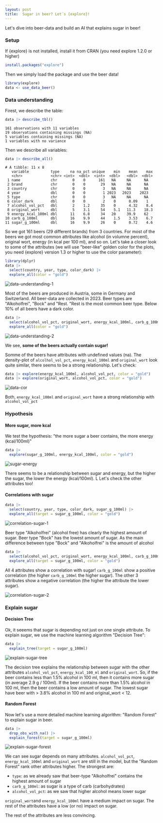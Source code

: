 ```yaml
---
layout: post
title:  Sugar in beer? Let´s {explore}!
---
```


Let's dive into beer-data and build an AI that explains sugar in beer!

### Setup

If {explore} is not installed, install it from CRAN (you need explore 1.2.0 or higher)

```R
install.packages("explore") 
```

Then we simply load the package and use the beer data!

```R
library(explore)
data <- use_data_beer()
```

### Data understanding

Firest, we describe the table:

```R
data |> describe_tbl()
```

```
161 observations with 11 variables
19 observations containing missings (NA)
5 variables containing missings (NA)
1 variables with no variance
```

Then we describe all variables:

```R
data |> describe_all()
```

```
# A tibble: 11 x 8
   variable          type     na na_pct unique    min    mean    max
   <chr>             <chr> <int>  <dbl>  <int>  <dbl>   <dbl>  <dbl>
 1 name              chr       0    0      161   NA     NA      NA  
 2 brand             chr       0    0       29   NA     NA      NA  
 3 country           chr       0    0        3   NA     NA      NA  
 4 year              dbl       0    0        1 2023   2023    2023  
 5 type              chr       0    0        3   NA     NA      NA  
 6 color_dark        dbl       0    0        2    0      0.09    1  
 7 alcohol_vol_pct   dbl       2    1.2     35    0      4.32    8.4
 8 original_wort     dbl       5    3.1     54    5.1   11.3    18.3
 9 energy_kcal_100ml dbl      11    6.8     34   20     39.9    62  
10 carb_g_100ml      dbl      16    9.9     44    1.5    3.53    6.7
11 sugar_g_100ml     dbl      16    9.9     26    0      0.72    4.6
```

So we got 161 beers (29 different brands) from 3 countries. For most of the beers we got most common attributes like alcohol (in volumne percent), original wort, energy (in kcal per 100 ml), and so on. 
Let's take a closer look to some of the attributes (we will use "beer-like" golden color for the plots, you need {explore} version 1.3 or higher to use the color parameter):

```R
library(dplyr)
data |> 
  select(country, year, type, color_dark) |> 
  explore_all(color = "gold")
```

![data-understanding-1](../images/explore-beer-understand1.png)

Most of the beers are produced in Austria, some in Germany and Switzerland. All beer-data are collected in 2023. 
Beer types are "Alkoholfrei", "Bock" and "Rest. "Rest is the most common beer type. Below 10% of all beers have a dark color.

```R
data |> 
  select(alcohol_vol_pct, original_wort, energy_kcal_100ml, carb_g_100ml, sugar_g_100ml) |> 
  explore_all(color = "gold")
```

![data-understanding-2](../images/explore-beer-understand2.png)

We see, **some of the beers actually contain sugar!**

Somme of the beers have attributes with undefined values (na). The density-plot of `alcolhol_vol_pct`, `energy_kcal_100ml` and `original_wort` look quite similar, there seems to be a strong relationship. Let's check:

```R
data |> explore(energy_kcal_100ml, alcohol_vol_pct, color = "gold")
data |> explore(original_wort, alcohol_vol_pct, color = "gold")
```

![data-cor](../images/explore-beer-cor-alcohol.png)

Both, `energy_kcal_100ml` and `original_wort` have a strong relationship with `alcohol_vol_pct`

### Hypothesis

#### More sugar, more kcal

We test the hypothesis: "the more sugar a beer contains, the more energy (kcal/100ml)"

```R
data |> 
  explore(sugar_g_100ml, energy_kcal_100ml, color = "gold")
```

![sugar-energy](../images/explore-beer-sugar-energy.png)

There seems to be a relationship between sugar and energy, but the higher the sugar, the lower the energy (kcal/100ml). L
Let's check the other attributes too!

#### Correlations with sugar

```R
data |> 
  select(country, year, type, color_dark, sugar_g_100ml) |> 
  explore_all(target = sugar_g_100ml, color = "gold")
```

![correlation-sugar-1](../images/explore-beer-explore-cor-sugar1.png)

Beer type "Alkoholfrei" (alcohol free) has clearly the highest amount of sugar. Beer type "Bock" has the lowest amount of sugar. 
As the main difference between type "Bock" and "Alkoholfrei" is the amount of alcohol

```R
data |> 
  select(alcohol_vol_pct, original_wort, energy_kcal_100ml, carb_g_100ml, sugar_g_100ml) |> 
  explore_all(target = sugar_g_100ml, color = "gold")
```

All 4 attributes show a correlation with sugar! `carb_g_100ml` show a positive correlation (the higher `carb_g_100ml` the higher sugar). The other 3 attributes show a negative correlation (the higher the attribute the lower sugar).

![correlation-sugar-2](../images/explore-beer-explore-cor-sugar2.png)

### Explain sugar

#### Decision Tree

Ok, it seeems that sugar is depending not just on one single attribute. To explain sugar, we use the machine learning algorithm "Decision Tree":

```R
data |> 
  explain_tree(target = sugar_g_100ml)
```

![explain-sugar-tree](../images/explore-beer-tree-sugar.png)

The decision tree explains the relationship between sugar with the other attributes `alcohol_vol_pct`, `energy_kcal_100_ml` and `original_wort`.
So, if the beer contains less than 1.5% alcohol in 100 ml, then it contains more sugar (in average 2.9 g / 100ml). If the beer contains more than 1.5% alcohol in 100 ml, 
then the beer contains a low amount of sugar. The lowest sugar have beer with > 3.8% alcohol in 100 ml and original_wort < 12.

#### Random Forest

Now let's use a more detailed machine learning algorithm: "Random Forest" to explain sugar in beer.

```R
data |> 
  drop_obs_with_na() |> 
  explain_forest(target = sugar_g_100ml)
```

![explain-sugar-forest](../images/explore-beer-forest-sugar.png)

We can see sugar depends on many attributes. `alcohol_vol_pct`, `energy_kcal_100ml` and `original_wort` are still in the model, but the "Random Forest" rank other attributes higher. 
The strongest are: 
* `type`:  as we already saw that beer-type "Alkoholfrei" contains the highest amount of sugar
* `carb_g_100ml`: as sugar is a type of carb (carbohydrates)
* `alcohol_vol_pct`: as we saw that higher alcohol means lower sugar

`original_wort`and `energy_kcal_100ml` have a medium impact on sugar. The rest of the attributes have a low (or no) impact on sugar.

The rest of the attributes are less convincing.

